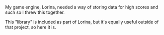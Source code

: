 My game engine, Lorina, needed a way of storing data for high scores and such so I threw this together.

This "library" is included as part of Lorina, but it's equally useful outside of that project, so here it is.